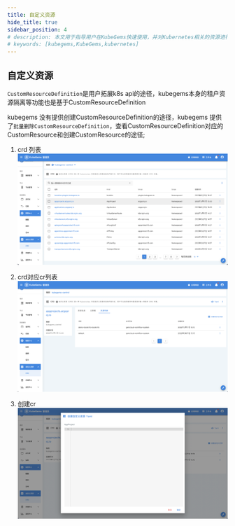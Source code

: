 ```yaml
---
title: 自定义资源
hide_title: true
sidebar_position: 4
# description: 本文用于指导用户在KubeGems快速使用，并对Kubernetes相关的资源进行操作
# keywords: [kubegems,KubeGems,kubernetes]
---
```


## 自定义资源

`CustomResourceDefinition`是用户拓展k8s api的途径，kubegems本身的租户资源隔离等功能也是基于CustomResourceDefinition

kubegems 没有提供创建CustomResourceDefinition的途径，kubegems 提供了`批量删除CustomResourceDefinition`，查看CustomResourceDefinition对应的CustomResource和创建CustomResource的途径;

1. crd 列表
![crd列表](/img/docs/tasks-cluster-manage-crd-list.png)

2. crd对应cr列表
![crd列表](/img/docs/tasks-cluster-manage-cr-list.png)

3. 创建cr
![crd列表](/img/docs/tasks-cluster-manage-cr-create.png)
